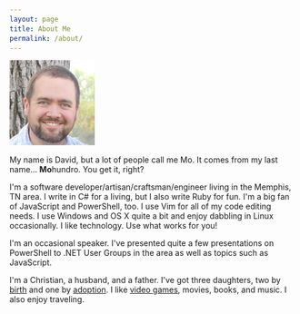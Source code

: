 ```yaml
---
layout: page
title: About Me
permalink: /about/
---
```


<img src="/images/me.png" alt="It's a picture of me." class="photo" />

My name is David, but a lot of people call me Mo. It comes from my last
name... **Mo**hundro. You get it, right?

I'm a software developer/artisan/craftsman/engineer living in the Memphis,
TN area. I write in C# for a living, but I also write Ruby for fun. I'm a big
fan of JavaScript and PowerShell, too. I use Vim for all of my code editing
needs. I use Windows and OS X quite a bit and enjoy dabbling in Linux
occasionally. I like technology. Use what works for you!

I'm an occasional speaker. I've presented quite a few presentations on
PowerShell to .NET User Groups in the area as well as topics such as
JavaScript.

I'm a Christian, a husband, and a father. I've got three daughters, two by
[birth](/blog/2011/06/24/introducing-daila-joy/) and one by
[adoption](/blog/2014/04/01/adoption-and-my-second-daughter/). I like
[video games](http://doctormo.tumblr.com/), movies, books, and
music. I also enjoy traveling.
